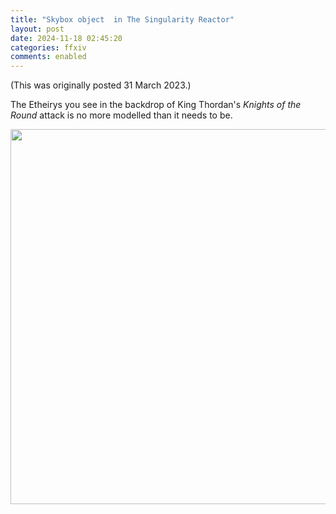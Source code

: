 ```yaml
---
title: "Skybox object  in The Singularity Reactor"
layout: post
date: 2024-11-18 02:45:20
categories: ffxiv
comments: enabled
---
```

(This was originally posted 31 March 2023.)

The Etheirys you see in the backdrop of King Thordan's *Knights of the Round* attack is no more modelled than it needs to be.  
<center><a href="https://raw.githubusercontent.com/Nox13last/nox13last.github.io/refs/heads/main/_uploads/Singularity_Reactor_1.png"><img src="https://raw.githubusercontent.com/Nox13last/nox13last.github.io/refs/heads/main/_uploads/Singularity_Reactor_1.png" width="600"></a></center>


